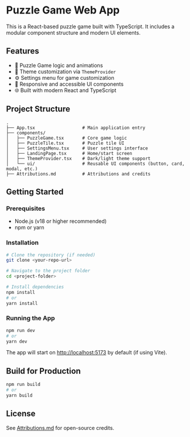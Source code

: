 # Puzzle Game Web App

This is a React-based puzzle game built with TypeScript. It includes a modular component structure and modern UI elements.

## Features

- 🧩 Puzzle Game logic and animations
- 🎨 Theme customization via `ThemeProvider`
- ⚙️ Settings menu for game customization
- 📱 Responsive and accessible UI components
- 🌐 Built with modern React and TypeScript

## Project Structure

```
.
├── App.tsx                  # Main application entry
├── components/
│   ├── PuzzleGame.tsx       # Core game logic
│   ├── PuzzleTile.tsx       # Puzzle tile UI
│   ├── SettingsMenu.tsx     # User settings interface
│   ├── LandingPage.tsx      # Home/start screen
│   ├── ThemeProvider.tsx    # Dark/light theme support
│   └── ui/                  # Reusable UI components (button, card, modal, etc.)
├── Attributions.md          # Attributions and credits
```

## Getting Started

### Prerequisites

- Node.js (v18 or higher recommended)
- npm or yarn

### Installation

```bash
# Clone the repository (if needed)
git clone <your-repo-url>

# Navigate to the project folder
cd <project-folder>

# Install dependencies
npm install
# or
yarn install
```

### Running the App

```bash
npm run dev
# or
yarn dev
```

The app will start on [http://localhost:5173](http://localhost:5173) by default (if using Vite).

## Build for Production

```bash
npm run build
# or
yarn build
```

## License

See [Attributions.md](./Attributions.md) for open-source credits.
